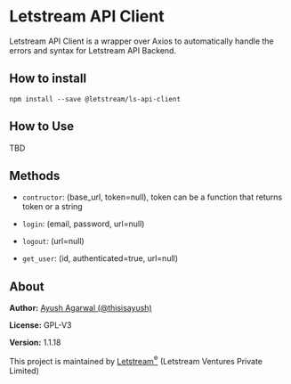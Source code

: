 # Letstream API Client

Letstream API Client is a wrapper over Axios to automatically handle the errors and syntax for Letstream API Backend.

## How to install

```
npm install --save @letstream/ls-api-client
```

## How to Use

TBD

## Methods

- `contructor`: (base_url, token=null), token can be a function that returns token or a string

- `login`: (email, password, url=null)
- `logout`: (url=null)
- `get_user`: (id, authenticated=true, url=null)

## About

**Author:** [Ayush Agarwal (@thisisayush)](https://github.com/thisisayush)

**License:** GPL-V3

**Version:** 1.1.18

This project is maintained by [Letstream<sup>&reg;</sup>](https://www.theletstream.com) (Letstream Ventures Private Limited)
